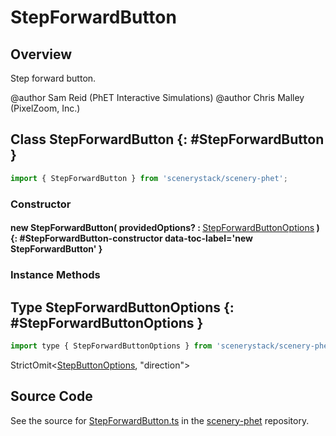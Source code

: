 # StepForwardButton

## Overview

Step forward button.

@author Sam Reid (PhET Interactive Simulations)
@author Chris Malley (PixelZoom, Inc.)

## Class StepForwardButton {: #StepForwardButton }


```js
import { StepForwardButton } from 'scenerystack/scenery-phet';
```
### Constructor

#### new StepForwardButton( providedOptions? : <span style="font-weight: 400;">[StepForwardButtonOptions](../scenery-phet/StepForwardButton.md#StepForwardButtonOptions)</span> ) {: #StepForwardButton-constructor data-toc-label='new StepForwardButton' }

### Instance Methods





## Type StepForwardButtonOptions {: #StepForwardButtonOptions }


```js
import type { StepForwardButtonOptions } from 'scenerystack/scenery-phet';
```


StrictOmit&lt;[StepButtonOptions](../scenery-phet/StepButton.md#StepButtonOptions), "direction"&gt;



## Source Code

See the source for [StepForwardButton.ts](https://github.com/phetsims/scenery-phet/blob/main/js/buttons/StepForwardButton.ts) in the [scenery-phet](https://github.com/phetsims/scenery-phet) repository.
